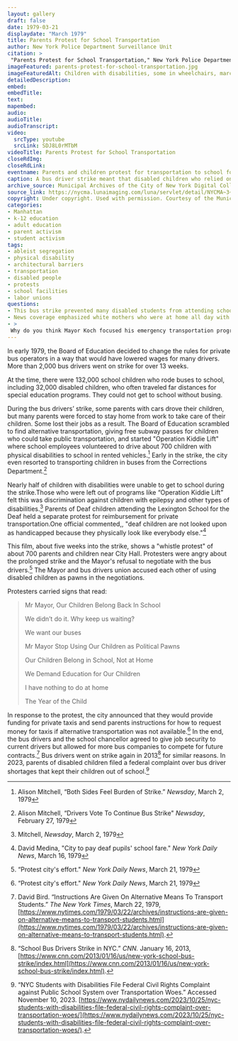```yaml
--- 
layout: gallery
draft: false
date: 1979-03-21
displaydate: "March 1979"
title: Parents Protest for School Transportation
author: New York Police Department Surveillance Unit
citation: >
 "Parents Protest for School Transportation," New York Police Department Surveillance Unit, in New York City Civil Rights History Project, Accessed: [Month Day, Year], https://nyccivilrightshistory.org/gallery/parents-protest-for-school-transportation.
imageFeatured: parents-protest-for-school-transportation.jpg
imageFeaturedAlt: Children with disabilities, some in wheelchairs, march with their parents near City Hall in Manhattan
detailedDescription: 
embed: 
embedTitle: 
text: 
mapembed: 
audio: 
audioTitle: 
audioTranscript: 
video: 
  srcType: youtube
  srcLink: SDJ8L0rMTbM
videoTitle: Parents Protest for School Transportation
closeRdImg: 
closeRdLink: 
eventname: Parents and children protest for transportation to school for disabled students during a 3-month bus driver strike. 
caption: A bus driver strike meant that disabled children who relied on buses to get to school lost their transportation, keeping many from being able to attend school. Police surveillance cameras record parents and children protesting at City Hall to end the strike so they could get back to school.
archive_source: Municipal Archives of the City of New York Digital Collection
source_link: https://nycma.lunaimaging.com/luna/servlet/detail/NYCMA~3~3~1346~1232503:-Demonstration-for-better-access-to
copyright: Under copyright. Used with permission. Courtesy of the Municipal Archives of the City of New York.
categories: 
- Manhattan
- k-12 education
- adult education
- parent activism
- student activism
tags: 
- ableist segregation
- physical disability
- architectural barriers
- transportation
- disabled people
- protests
- school facilities
- labor unions
questions: 
- This bus strike prevented many disabled students from attending school, denying them their right to an education. Do you think access to transportation affects schools and students today? How so?
- News coverage emphasized white mothers who were at home all day with their children. What made this economically feasible? For whom was this not an option? 
- >
 Why do you think Mayor Koch focused his emergency transportation program, “Operation Kiddie Lift,” on children with physical disabilities, rather than on all disabled children?
--- 
```


In early 1979, the Board of Education decided to change the rules for private bus operators in a way that  would have lowered wages for many drivers. More than 2,000 bus drivers went on strike for over 13 weeks.

At the time, there were 132,000 school children who rode buses to school, including 32,000 disabled children, who often traveled far distances for special education programs. They could not get to school without busing.

During the bus drivers’ strike, some parents with cars drove their children, but many parents were forced to stay home from work to take care of their children. Some lost their jobs as a result. The Board of Education scrambled to find alternative transportation, giving free subway passes for children who could take public transportation, and started "Operation Kiddie Lift" where school employees volunteered to drive about 700 children with physical disabilities to school in rented vehicles.[^1] Early in the strike, the city even resorted to transporting children in buses from the Corrections Department.[^2]

Nearly half of children with disabilities were unable to get to school during the strike.Those who were left out of programs like “Operation Kiddie Lift” felt this was discrimination against children with epilepsy and other types of disabilities.[^3] Parents of Deaf children attending the Lexington School for the Deaf held a separate protest for reimbursement for private transportation.One official commented,, "deaf children are not looked upon as handicapped because they physically look like everybody else."[^4]

This film, about five weeks into the strike, shows a "whistle protest" of about 700 parents and children near City Hall. Protesters were angry about the prolonged strike and the Mayor's refusal to negotiate with the bus drivers.[^5] The Mayor and bus drivers union accused each other of using disabled children as pawns in the negotiations.

Protesters carried signs that read:

> Mr Mayor, Our Children Belong Back In School
>
> We didn’t do it. Why keep us waiting?
>
> We want our buses
>
> Mr Mayor Stop Using Our Children as Political Pawns
>
> Our Children Belong in School, Not at Home
>
> We Demand Education for Our Children
>
> I have nothing to do at home
>
> The Year of the Child

In response to the protest, the city announced that they would provide funding for private taxis and send parents instructions for how to request money for taxis if alternative transportation was not available.[^5] In the end, the bus drivers and the school chancellor agreed to give job security to current drivers but allowed for more bus companies to compete for future contracts.[^6] Bus drivers went on strike again in 2013[^7] for similar reasons. In 2023, parents of disabled children filed a federal complaint over bus driver shortages that kept their children out of school.[^8]

[^1]: Alison Mitchell, “Both Sides Feel Burden of Strike.” *Newsday*, March 2, 1979

[^2]: Alison Mitchell, “Drivers Vote To Continue Bus Strike" *Newsday*, February 27, 1979

[^3]: Mitchell, *Newsday*, March 2, 1979

[^4]: David Medina, "City to pay deaf pupils' school fare." *New York Daily News*, March 16, 1979

[^5]: “Protest city's effort." *New York Daily News*, March 21, 1979

[^6]: David Bird. “Instructions Are Given On Alternative Means To Transport Students.” *The New York Times*, March 22, 1979, [https://www.nytimes.com/1979/03/22/archives/instructions-are-given-on-alternative-means-to-transport-students.html](https://www.nytimes.com/1979/03/22/archives/instructions-are-given-on-alternative-means-to-transport-students.html).

[^7]: “School Bus Drivers Strike in NYC.” *CNN.*  January 16, 2013, [https://www.cnn.com/2013/01/16/us/new-york-school-bus-strike/index.html](https://www.cnn.com/2013/01/16/us/new-york-school-bus-strike/index.html).

[^8]: “NYC Students with Disabilities File Federal Civil Rights Complaint against Public School System over Transportation Woes.” Accessed November 10, 2023. [https://www.nydailynews.com/2023/10/25/nyc-students-with-disabilities-file-federal-civil-rights-complaint-over-transportation-woes/](https://www.nydailynews.com/2023/10/25/nyc-students-with-disabilities-file-federal-civil-rights-complaint-over-transportation-woes/).
